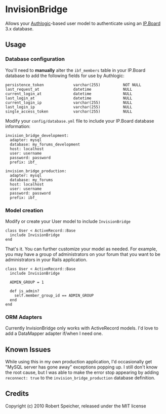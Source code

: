 # InvisionBridge

Allows your [Authlogic](http://github.com/binarylogic/authlogic)-based user model to authenticate using an [IP.Board](http://www.invisionpower.com/) 3.x database.

## Usage

### Database configuration

You'll need to **manually** alter the `ibf_members` table in your IP.Board database to
add the following fields for use by Authlogic:

    persistence_token             varchar(255)          NOT NULL
    last_request_at               datetime              NULL
    current_login_at              datetime              NULL
    last_login_at                 datetime              NULL
    current_login_ip              varchar(255)          NULL
    last_login_ip                 varchar(255)          NULL
    single_access_token           varchar(255)          NULL

Modify your `config/database.yml` file to include your IP.Board database information:

    invision_bridge_development:
      adapter: mysql
      database: my_forums_development
      host: localhost
      user: username
      password: password
      prefix: ibf_

    invision_bridge_production:
      adapter: mysql
      database: my_forums
      host: localhost
      user: username
      password: password
      prefix: ibf_

### Model creation

Modify or create your User model to include `InvisionBridge`

    class User < ActiveRecord::Base
      include InvisionBridge
    end

That's it. You can further customize your model as needed. For example, you may
have a group of administrators on your forum that you want to be administrators
in your Rails application.

    class User < ActiveRecord::Base
      include InvisionBridge

      ADMIN_GROUP = 1

      def is_admin?
        self.member_group_id == ADMIN_GROUP
      end
    end

### ORM Adapters

Currently InvisionBridge only works with ActiveRecord models. I'd love to add a DataMapper adapter if/when I need one.

## Known Issues

While using this in my own production application, I'd occasionally get "MySQL
server has gone away" exceptions popping up. I still don't know the root cause,
but I was able to make the error stop appearing by adding `reconnect: true` to the
`invision_bridge_production` database definition.

## Credits

Copyright (c) 2010 Robert Speicher, released under the MIT license
